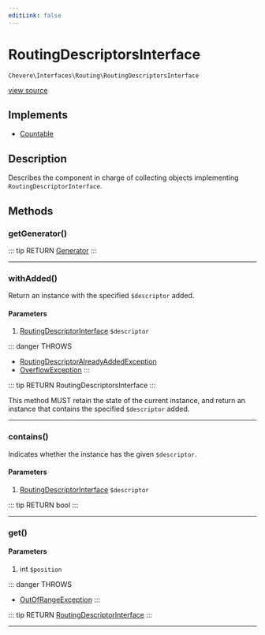 ```yaml
---
editLink: false
---
```


# RoutingDescriptorsInterface

`Chevere\Interfaces\Routing\RoutingDescriptorsInterface`

[view source](https://github.com/chevere/chevere/blob/master/interfaces/Routing/RoutingDescriptorsInterface.php)

## Implements

- [Countable](https://www.php.net/manual/class.countable)

## Description

Describes the component in charge of collecting objects implementing `RoutingDescriptorInterface`.

## Methods

### getGenerator()

::: tip RETURN
[Generator](https://www.php.net/manual/class.generator)
:::

---

### withAdded()

Return an instance with the specified `$descriptor` added.

#### Parameters

1. [RoutingDescriptorInterface](./RoutingDescriptorInterface.md) `$descriptor`

::: danger THROWS
- [RoutingDescriptorAlreadyAddedException](../../Exceptions/Routing/RoutingDescriptorAlreadyAddedException.md)
- [OverflowException](../../Exceptions/Core/OverflowException.md)
:::

::: tip RETURN
RoutingDescriptorsInterface
:::

This method MUST retain the state of the current instance, and return
an instance that contains the specified `$descriptor` added.

---

### contains()

Indicates whether the instance has the given `$descriptor`.

#### Parameters

1. [RoutingDescriptorInterface](./RoutingDescriptorInterface.md) `$descriptor`

::: tip RETURN
bool
:::

---

### get()

#### Parameters

1. int `$position`

::: danger THROWS
- [OutOfRangeException](../../Exceptions/Core/OutOfRangeException.md)
:::

::: tip RETURN
[RoutingDescriptorInterface](./RoutingDescriptorInterface.md)
:::

---
